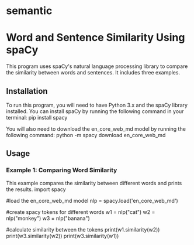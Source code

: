 # semantic
# Word and Sentence Similarity Using spaCy
This program uses spaCy's natural language processing library to compare the similarity between words and sentences. It includes three examples.

## Installation
To run this program, you will need to have Python 3.x and the spaCy library installed. You can install spaCy by running the following command in your terminal:
pip install spacy

You will also need to download the en_core_web_md model by running the following command:
python -m spacy download en_core_web_md

## Usage
### Example 1: Comparing Word Similarity
This example compares the similarity between different words and prints the results.
import spacy

#load the en_core_web_md model
nlp = spacy.load('en_core_web_md')

#create spacy tokens for different words
w1 = nlp("cat")
w2 = nlp("monkey")
w3 = nlp("banana")

#calculate similarity between the tokens
print(w1.similarity(w2))
print(w3.similarity(w2))
print(w3.similarity(w1))
